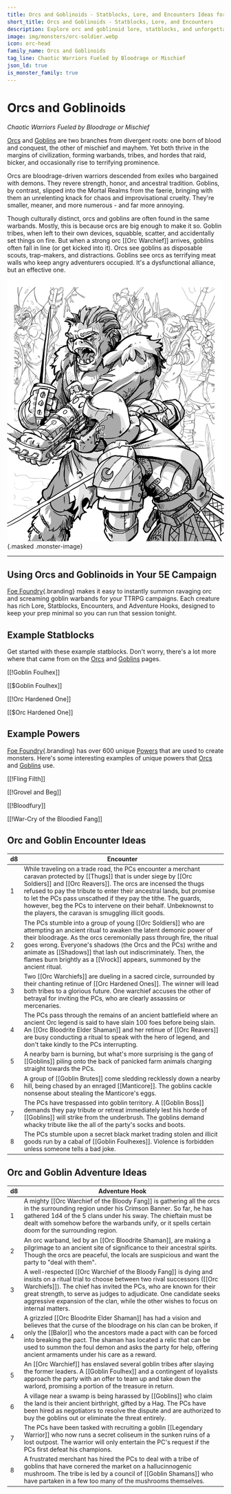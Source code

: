 ```yaml
---
title: Orcs and Goblinoids - Statblocks, Lore, and Encounters Ideas for 5E | Foe Foundry
short_title: Orcs and Goblinoids - Statblocks, Lore, and Encounters
description: Explore orc and goblinoid lore, statblocks, and unforgettable encounter ideas. Fuel your 5E campaign with ancestral fury, goblin mischief, and warband mayhem.
image: img/monsters/orc-soldier.webp
icon: orc-head
family_name: Orcs and Goblinoids
tag_line: Chaotic Warriors Fueled by Bloodrage or Mischief
json_ld: true
is_monster_family: true
---
```


# Orcs and Goblinoids

*Chaotic Warriors Fueled by Bloodrage or Mischief*


[Orcs](../monsters/orc.md) and [Goblins](../monsters/goblin.md) are two branches from divergent roots: one born of blood and conquest, the other of mischief and mayhem. Yet both thrive in the margins of civilization, forming warbands, tribes, and hordes that raid, bicker, and occasionally rise to terrifying prominence.

Orcs are bloodrage-driven warriors descended from exiles who bargained with demons. They revere strength, honor, and ancestral tradition. Goblins, by contrast, slipped into the Mortal Realms from the faerie, bringing with them an unrelenting knack for chaos and improvisational cruelty. They're smaller, meaner, and more numerous - and far more annoying.

Though culturally distinct, orcs and goblins are often found in the same warbands. Mostly, this is because orcs are big enough to make it so. Goblin tribes, when left to their own devices, squabble, scatter, and accidentally set things on fire. But when a strong orc [[Orc Warchief]] arrives, goblins often fall in line (or get kicked into it). Orcs see goblins as disposable scouts, trap-makers, and distractions. Goblins see orcs as terrifying meat walls who keep angry adventurers occupied. It's a dysfunctional alliance, but an effective one.

![Orcs and Goblins pillage and raid together](../img/monsters/orc-soldier.webp){.masked .monster-image}

---

## Using Orcs and Goblinoids in Your 5E Campaign

[Foe Foundry](../index.md){.branding} makes it easy to instantly summon ravaging orc and screaming goblin warbands for your TTRPG campaigns. Each creature has rich Lore, Statblocks, Encounters, and Adventure Hooks, designed to keep your prep minimal so you can run that session tonight.

## Example Statblocks

Get started with these example statblocks. Don't worry, there's a lot more where that came from on the [Orcs](../monsters/orc.md) and [Goblins](../monsters/goblin.md) pages.

[[!Goblin Foulhex]]

[[$Goblin Foulhex]] 

[[!Orc Hardened One]]

[[$Orc Hardened One]]

## Example Powers

[Foe Foundry](../index.md){.branding} has over 600 unique [Powers](../powers/all.md) that are used to create monsters. Here's some interesting examples of unique powers that [Orcs](../monsters/orc.md) and [Goblins](../monsters/goblin.md) use.

[[!Fling Filth]]

[[!Grovel and Beg]]

[[!Bloodfury]]

[[!War-Cry of the Bloodied Fang]]

## Orc and Goblin Encounter Ideas

| d8 | Encounter |
|----|-----------|
| 1 | While traveling on a trade road, the PCs encounter a merchant caravan protected by [[Thugs]] that is under siege by [[Orc Soldiers]] and [[Orc Reavers]]. The orcs are incensed the thugs refused to pay the tribute to enter their ancestral lands, but promise to let the PCs pass unscathed if they pay the tithe. The guards, however, beg the PCs to intervene on their behalf. Unbeknownst to the players, the caravan is smuggling illicit goods. |
| 2 | The PCs stumble into a group of young [[Orc Soldiers]] who are attempting an ancient ritual to awaken the latent demonic power of their bloodrage. As the orcs ceremonially pass through fire, the ritual goes wrong. Everyone's shadows (the Orcs and the PCs) writhe and animate as [[Shadows]] that lash out indiscriminately. Then, the flames burn brightly as a [[Vrock]] appears, summoned by the ancient ritual. |
| 3 | Two [[Orc Warchiefs]] are dueling in a sacred circle, surrounded by their chanting retinue of [[Orc Hardened Ones]]. The winner will lead both tribes to a glorious future. One warchief accuses the other of betrayal for inviting the PCs, who are clearly assassins or mercenaries. |
| 4 | The PCs pass through the remains of an ancient battlefield where an ancient Orc legend is said to have slain 100 foes before being slain. An [[Orc Bloodrite Elder Shaman]] and her retinue of [[Orc Reavers]] are busy conducting a ritual to speak with the hero of legend, and don't take kindly to the PCs interrupting. |
| 5 | A nearby barn is burning, but what's more surprising is the gang of [[Goblins]] piling onto the back of panicked farm animals charging straight towards the PCs. |
| 6 | A group of [[Goblin Brutes]] come sledding recklessly down a nearby hill, being chased by an enraged [[Manticore]]. The goblins cackle nonsense about stealing the Manticore's eggs. |
| 7 | The PCs have trespassed into goblin territory. A [[Goblin Boss]] demands they pay tribute or retreat immediately lest his horde of [[Goblins]] will strike from the underbrush. The goblins demand whacky tribute like the all of the party's socks and boots. |
| 8 | The PCs stumble upon a secret black market trading stolen and illicit goods run by a cabal of [[Goblin Foulhexes]]. Violence is forbidden unless someone tells a bad joke. |

## Orc and Goblin Adventure Ideas

| d8 | Adventure Hook |
|----|----------------|
| 1 | A mighty [[Orc Warchief of the Bloody Fang]] is gathering all the orcs in the surrounding region under his Crimson Banner. So far, he has gathered 1d4 of the 5 clans under his sway. The chieftain must be dealt with somehow before the warbands unify, or it spells certain doom for the surrounding region. |
| 2 | An orc warband, led by an [[Orc Bloodrite Shaman]], are making a pilgrimage to an ancient site of significance to their ancestral spirits. Though the orcs are peaceful, the locals are suspicious and want the party to "deal with them". |
| 3 | A well-respected [[Orc Warchief of the Bloody Fang]] is dying and insists on a ritual trial to choose between two rival successors ([[Orc Warchiefs]]). The chief has invited the PCs, who are known for their great strength, to serve as judges to adjudicate. One candidate seeks aggressive expansion of the clan, while the other wishes to focus on internal matters. |
| 4 | A grizzled [[Orc Bloodrite Elder Shaman]] has had a vision and believes that the curse of the bloodrage on his clan can be broken, if only the [[Balor]] who the ancestors made a pact with can be forced into breaking the pact. The shaman has located a relic that can be used to summon the foul demon and asks the party for help, offering ancient armaments under his care as a reward. |
| 5 | An [[Orc Warchief]] has enslaved several goblin tribes after slaying the former leaders. A [[Goblin Foulhex]] and a contingent of loyalists approach the party with an offer to team up and take down the warlord, promising a portion of the treasure in return. |
| 6 | A village near a swamp is being harassed by [[Goblins]] who claim the land is their ancient birthright, gifted by a Hag. The PCs have been hired as negotiators to resolve the dispute and are authorized to buy the goblins out or eliminate the threat entirely. |
| 7 | The PCs have been tasked with recruiting a goblin [[Legendary Warrior]] who now runs a secret coliseum in the sunken ruins of a lost outpost. The warrior will only entertain the PC's request if the PCs first defeat his champions. |
| 8 | A frustrated merchant has hired the PCs to deal with a tribe of goblins that have cornered the market on a hallucinnogenic mushroom. The tribe is led by a council of [[Goblin Shamans]] who have partaken in a few too many of the mushrooms themselves. |